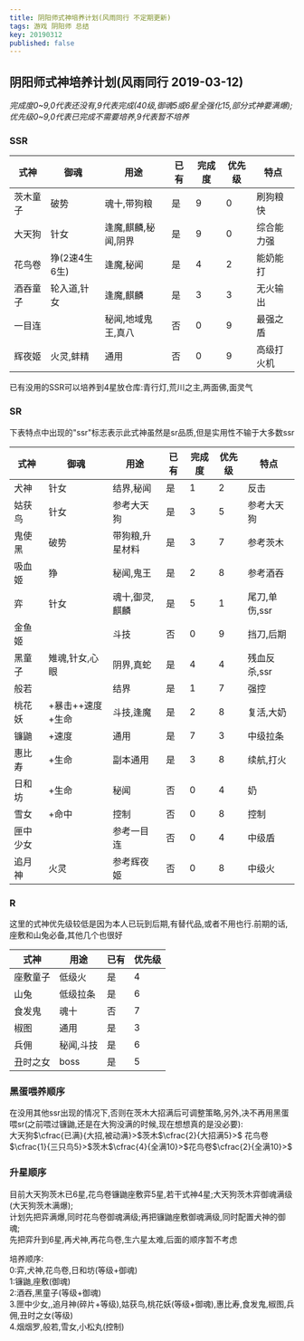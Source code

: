 ```yaml
---
title: 阴阳师式神培养计划(风雨同行 不定期更新)
tags: 游戏 阴阳师 总结 
key: 20190312
published: false
---
```


## 阴阳师式神培养计划(风雨同行 2019-03-12)
*完成度0~9,0代表还没有,9代表完成(40级,御魂5或6星全强化15,部分式神要满爆);*  
*优先级0~9,0代表已完成不需要培养,9代表暂不培养*
### SSR

|式神|御魂|用途|已有|完成度|优先级|特点
|-|-|-|-|-|-|-|
|茨木童子|破势|魂十,带狗粮|是|9|0|刷狗粮快|
|大天狗|针女|逢魔,麒麟,秘闻,阴界|是|9|0|综合能力强|
|花鸟卷|狰(2速4生6生)|逢魔,秘闻|是|4|2|能奶能打|
|酒吞童子|轮入道,针女|逢魔,麒麟|是|3|3|无火输出|
|一目连||秘闻,地域鬼王,真八|否|0|9|最强之盾|
|辉夜姬|火灵,蚌精|通用|否|0|9|高级打火机|

已有没用的SSR可以培养到4星放仓库:青行灯,荒川之主,两面佛,面灵气

### SR
下表特点中出现的"ssr"标志表示此式神虽然是sr品质,但是实用性不输于大多数ssr

|式神|御魂|用途|已有|完成度|优先级|特点
|-|-|-|-|-|-|-|
|犬神|针女|结界,秘闻|是|1|2|反击|
|姑获鸟|针女|参考大天狗|是|3|5|参考大天狗|
|鬼使黑|破势|带狗粮,升星材料|是|3|7|参考茨木|
|吸血姬|狰|秘闻,鬼王|是|2|8|参考酒吞
|弈|针女|魂十,御灵,麒麟|是|5|1|尾刀,单伤,ssr|
|金鱼姬||斗技|否|0|9|挡刀,后期
|黑童子|雉魂,针女,心眼|阴界,真蛇|是|4|4|残血反杀,ssr|
|般若||结界|是|1|7|强控|
|桃花妖|+暴击++速度+生命|斗技,逢魔|是|2|8|复活,大奶|
|镰鼬|+速度|通用|是|7|3|中级拉条|
|惠比寿|+生命|副本通用|是|3|8|续航,打火|
|日和坊|+生命|秘闻|否|0|4|奶|
|雪女|+命中|控制|否|0|8|控制|
|匣中少女||参考一目连|否|0|4|中级盾|
|追月神|火灵|参考辉夜姬|否|0|8|中级火|

### R
这里的式神优先级较低是因为本人已玩到后期,有替代品,或者不用也行.前期的话,座敷和山兔必备,其他几个也很好

|式神|用途|已有|优先级|
|-|-|-|-|
|座敷童子|低级火|是|4|
|山兔|低级拉条|是|6|
|食发鬼|魂十|否|7|
|椒图|通用|是|3|
|兵佣|秘闻,斗技|是|6|
|丑时之女|boss|是|5|


### 黑蛋喂养顺序
在没用其他ssr出现的情况下,否则在茨木大招满后可调整策略,另外,决不再用黑蛋喂sr(之前喂过镰鼬,还是在大狗没满的时候,现在想想真的是没必要):   
大天狗$\cfrac{已满}{大招,被动满}>$茨木$\cfrac{2}{大招满5}>$
花鸟卷$\cfrac{1}{三只鸟5}>$茨木$\cfrac{4}{全满10}>$花鸟卷$\cfrac{2}{全满10}>$

### 升星顺序
目前大天狗茨木已6星,花鸟卷镰鼬座敷弈5星,若干式神4星;大天狗茨木弈御魂满级(大天狗茨木满爆);  
计划先把弈满爆,同时花鸟卷御魂满级;再把镰鼬座敷御魂满级,同时配置犬神的御魂;  
先把弈升到6星,再犬神,再花鸟卷,生六星太难,后面的顺序暂不考虑

培养顺序:  
0:弈,犬神,花鸟卷,日和坊(等级+御魂)  
1:镰鼬,座敷(御魂)  
2:酒吞,黑童子(等级+御魂)  
3.匣中少女,,追月神(碎片+等级),姑获鸟,桃花妖(等级+御魂),惠比寿,食发鬼,椒图,兵佣,丑时之女(等级)  
4.烟烟罗,般若,雪女,小松丸(控制)